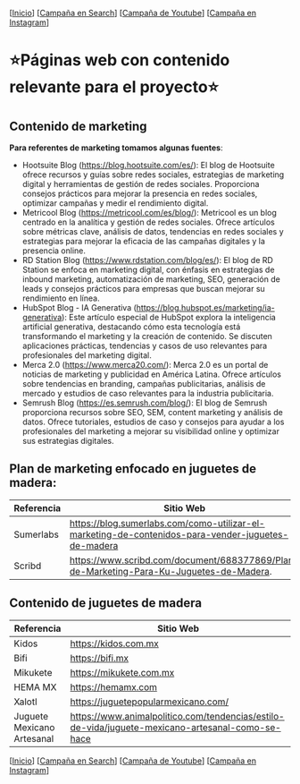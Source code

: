 \[[Inicio](README.md)\] \[[Campaña en Search](search.md)\] \[[Campaña de Youtube](youtube.md)\] \[[Campaña en Instagram](instagram.md)\]
# :star:Páginas web con contenido relevante para el proyecto:star:

## Contenido de marketing
**Para referentes de marketing tomamos algunas fuentes**:
- Hootsuite Blog (https://blog.hootsuite.com/es/): El blog de Hootsuite ofrece recursos y guías sobre redes sociales, estrategias de marketing digital y herramientas de gestión de redes sociales. Proporciona consejos prácticos para mejorar la presencia en redes sociales, optimizar campañas y medir el rendimiento digital.
- Metricool Blog (https://metricool.com/es/blog/): Metricool es un blog centrado en la analítica y gestión de redes sociales. Ofrece artículos sobre métricas clave, análisis de datos, tendencias en redes sociales y estrategias para mejorar la eficacia de las campañas digitales y la presencia online.
- RD Station Blog (https://www.rdstation.com/blog/es/): El blog de RD Station se enfoca en marketing digital, con énfasis en estrategias de inbound marketing, automatización de marketing, SEO, generación de leads y consejos prácticos para empresas que buscan mejorar su rendimiento en línea.
- HubSpot Blog - IA Generativa (https://blog.hubspot.es/marketing/ia-generativa): Este artículo especial de HubSpot explora la inteligencia artificial generativa, destacando cómo esta tecnología está transformando el marketing y la creación de contenido. Se discuten aplicaciones prácticas, tendencias y casos de uso relevantes para profesionales del marketing digital.
- Merca 2.0 (https://www.merca20.com/): Merca 2.0 es un portal de noticias de marketing y publicidad en América Latina. Ofrece artículos sobre tendencias en branding, campañas publicitarias, análisis de mercado y estudios de caso relevantes para la industria publicitaria.
- Semrush Blog (https://es.semrush.com/blog/): El blog de Semrush proporciona recursos sobre SEO, SEM, content marketing y análisis de datos. Ofrece tutoriales, estudios de caso y consejos para ayudar a los profesionales del marketing a mejorar su visibilidad online y optimizar sus estrategias digitales.

## Plan de marketing enfocado en juguetes de madera:
| Referencia    | Sitio Web |
| -------- | ------- |
| Sumerlabs    | https://blog.sumerlabs.com/como-utilizar-el-marketing-de-contenidos-para-vender-juguetes-de-madera |
| Scribd    | https://www.scribd.com/document/688377869/Plan-de-Marketing-Para-Ku-Juguetes-de-Madera.   |



## Contenido de juguetes de madera
| Referencia    | Sitio Web |
| -------- | ------- |
| Kidos    | https://kidos.com.mx   |
| Bifi     | https://bifi.mx     |
| Mikukete | https://mikukete.com.mx    |
| HEMA MX | https://hemamx.com    |
| Xalotl | https://juguetepopularmexicano.com/    |
| Juguete Mexicano Artesanal | https://www.animalpolitico.com/tendencias/estilo-de-vida/juguete-mexicano-artesanal-como-se-hace    |

\[[Inicio](README.md)\] \[[Campaña en Search](search.md)\] \[[Campaña de Youtube](youtube.md)\] \[[Campaña en Instagram](instagram.md)\]
